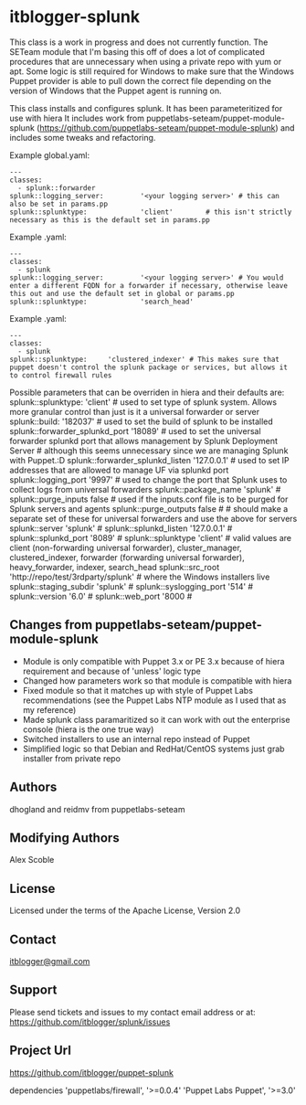 # itblogger-splunk

This class is a work in progress and does not currently function. The SETeam module that I'm basing this off of
does a lot of complicated procedures that are unnecessary when using a private repo with yum or apt. Some logic is
still required for Windows to make sure that the Windows Puppet provider is able to pull down the correct file
depending on the version of Windows that the Puppet agent is running on.


This class installs and configures splunk. It has been parameteritized for use with hiera 
It includes work from puppetlabs-seteam/puppet-module-splunk (https://github.com/puppetlabs-seteam/puppet-module-splunk)
and includes some tweaks and refactoring.

Example global.yaml:

	---
	classes:
	  - splunk::forwarder
	splunk::logging_server:         '<your logging server>' # this can also be set in params.pp
	splunk::splunktype:             'client'		# this isn't strictly necessary as this is the default set in params.pp

Example <splunksearchheadnamehere>.yaml:

	---
	classes:
	  - splunk
	splunk::logging_server:         '<your logging server>' # You would enter a different FQDN for a forwarder if necessary, otherwise leave this out and use the default set in global or params.pp
	splunk::splunktype:             'search_head'

Example <splunkclusteredindexernamehere>.yaml:

	---
	classes:
	  - splunk
	splunk::splunktype:		'clustered_indexer' # This makes sure that puppet doesn't control the splunk package or services, but allows it to control firewall rules

Possible parameters that can be overriden in hiera and their defaults are:
	splunk::splunktype:			'client'	# used to set type of splunk system. Allows more granular control than just is it a universal forwarder or server
	splunk::build:          	 	'182037'	# used to set the build of splunk to be installed
	splunk::forwarder_splunkd_port 		'18089'		# used to set the universal forwarder splunkd port that allows management by Splunk Deployment Server
								# although this seems unnecessary since we are managing Splunk with Puppet.:D
	splunk::forwarder_splunkd_listen	'127.0.0.1'	# used to set IP addresses that are allowed to manage UF via splunkd port
	splunk::logging_port    	      	'9997'		# used to change the port that Splunk uses to collect logs from universal forwarders
	splunk::package_name             	'splunk'	# 
	splunk::purge_inputs             	false		# used if the inputs.conf file is to be purged for Splunk servers and agents
	splunk::purge_outputs            	false		#
								# should make a separate set of these for universal forwarders and use the above for servers
	splunk::server                   	'splunk'	#
	splunk::splunkd_listen           	'127.0.0.1'	#
	splunk::splunkd_port             	'8089'		#
	splunk::splunktype               	'client' 	# valid values are client (non-forwarding universal forwarder), cluster_manager, clustered_indexer, forwarder (forwarding universal forwarder), heavy_forwarder, indexer, search_head
	splunk::src_root                 	'http://repo/test/3rdparty/splunk'	# where the Windows installers live
	splunk::staging_subdir           	'splunk'	#
	splunk::syslogging_port          	'514'		#
	splunk::version                  	'6.0'		#
	splunk::web_port                 	'8000		#

Changes from puppetlabs-seteam/puppet-module-splunk
-------

- Module is only compatible with Puppet 3.x or PE 3.x because of hiera requirement and because of 'unless' logic type
- Changed how parameters work so that module is compatible with hiera
- Fixed module so that it matches up with style of Puppet Labs recommendations (see the Puppet Labs NTP module as I used that as my reference)
- Made splunk class paramaritized so it can work with out the enterprise console (hiera is the one true way)
- Switched installers to use an internal repo instead of Puppet
- Simplified logic so that Debian and RedHat/CentOS systems just grab installer from private repo

Authors
-------
dhogland and reidmv from puppetlabs-seteam

Modifying Authors
-------
Alex Scoble

License
-------
Licensed under the terms of the Apache License, Version 2.0

Contact
-------
itblogger@gmail.com

Support
-------

Please send tickets and issues to my contact email address or at: https://github.com/itblogger/splunk/issues

Project Url
-------
https://github.com/itblogger/puppet-splunk

dependencies 'puppetlabs/firewall', '>=0.0.4'
             'Puppet Labs Puppet', '>=3.0'

